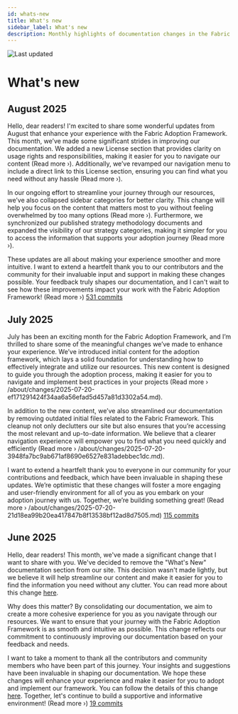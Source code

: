 ```yaml
---
id: whats-new
title: What's new
sidebar_label: What's new
description: Monthly highlights of documentation changes in the Fabric Adoption Framework.
---
```


![Last updated](https://img.shields.io/badge/last%20updated-"2025--08--08-brightgreen)

# What's new

## August 2025

Hello, dear readers! I'm excited to share some wonderful updates from August that enhance your experience with the Fabric Adoption Framework. This month, we’ve made some significant strides in improving our documentation. We added a new License section that provides clarity on usage rights and responsibilities, making it easier for you to navigate our content (Read more ›). Additionally, we’ve revamped our navigation menu to include a direct link to this License section, ensuring you can find what you need without any hassle (Read more ›).

In our ongoing effort to streamline your journey through our resources, we’ve also collapsed sidebar categories for better clarity. This change will help you focus on the content that matters most to you without feeling overwhelmed by too many options (Read more ›). Furthermore, we synchronized our published strategy methodology documents and expanded the visibility of our strategy categories, making it simpler for you to access the information that supports your adoption journey (Read more ›).

These updates are all about making your experience smoother and more intuitive. I want to extend a heartfelt thank you to our contributors and the community for their invaluable input and support in making these changes possible. Your feedback truly shapes our documentation, and I can't wait to see how these improvements impact your work with the Fabric Adoption Framework! (Read more ›) [531 commits](https://github.com/TheTrustedAdvisor/FabricAdoptionFramework/commits/main?since=2025-08-01&until=2025-08-31)

## July 2025

July has been an exciting month for the Fabric Adoption Framework, and I’m thrilled to share some of the meaningful changes we’ve made to enhance your experience. We’ve introduced initial content for the adoption framework, which lays a solid foundation for understanding how to effectively integrate and utilize our resources. This new content is designed to guide you through the adoption process, making it easier for you to navigate and implement best practices in your projects (Read more › /about/changes/2025-07-20-ef171291424f34aa6a56efad5d457a81d3302a54.md).

In addition to the new content, we’ve also streamlined our documentation by removing outdated initial files related to the Fabric Framework. This cleanup not only declutters our site but also ensures that you’re accessing the most relevant and up-to-date information. We believe that a clearer navigation experience will empower you to find what you need quickly and efficiently (Read more › /about/changes/2025-07-20-3948fa7bc9ab671af8690e6527e831adebbec1dc.md).

I want to extend a heartfelt thank you to everyone in our community for your contributions and feedback, which have been invaluable in shaping these updates. We’re optimistic that these changes will foster a more engaging and user-friendly environment for all of you as you embark on your adoption journey with us. Together, we’re building something great! (Read more › /about/changes/2025-07-20-21d18ea99b20ea417847b8f13538bf12ad8d7505.md) [115 commits](https://github.com/TheTrustedAdvisor/FabricAdoptionFramework/commits/main?since=2025-07-01&until=2025-07-31)

## June 2025

Hello, dear readers! This month, we've made a significant change that I want to share with you. We've decided to remove the "What's New" documentation section from our site. This decision wasn't made lightly, but we believe it will help streamline our content and make it easier for you to find the information you need without any clutter. You can read more about this change [here](https://about/changes/2025-06-03-5a7d4f72ccbbd73c700b77c1b485216d1e29c0ea.md).

Why does this matter? By consolidating our documentation, we aim to create a more cohesive experience for you as you navigate through our resources. We want to ensure that your journey with the Fabric Adoption Framework is as smooth and intuitive as possible. This change reflects our commitment to continuously improving our documentation based on your feedback and needs. 

I want to take a moment to thank all the contributors and community members who have been part of this journey. Your insights and suggestions have been invaluable in shaping our documentation. We hope these changes will enhance your experience and make it easier for you to adopt and implement our framework. You can follow the details of this change [here](https://about/changes/2025-06-03-3a35144.md). Together, let's continue to build a supportive and informative environment! (Read more ›) [19 commits](https://github.com/TheTrustedAdvisor/FabricAdoptionFramework/commits/main?since=2025-06-01&until=2025-06-30)
